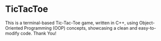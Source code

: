 # TicTacToe
This is a terminal-based Tic-Tac-Toe game, written in C++, using Object-Oriented Programming (OOP) concepts, showcasing a clean and easy-to-modify code.
Thank You!
